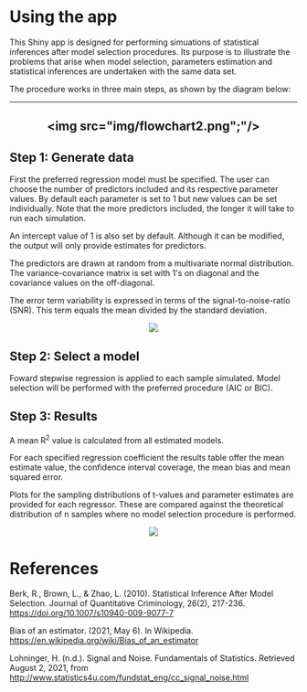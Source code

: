 # Using the app

This Shiny app is designed for performing simuations of statistical inferences after model selection procedures. Its purpose is to illustrate the problems that arise when model selection, parameters estimation and statistical inferences are undertaken with the same data set.

The procedure works in three main steps, as shown by the diagram below:

<center>

---
<img src="img/flowchart2.png";"/>
---

</center>

## Step 1: Generate data

First the preferred regression model must be specified. The user can choose the number of predictors included and its respective parameter values. By default each parameter is set to 1 but new values can be set individually. Note that the more predictors included, the longer it will take to run each simulation.

An intercept value of 1 is also set by default. Although it can be modified, the output will only provide estimates for predictors.

The predictors are drawn at random from a multivariate normal distribution. The variance-covariance matrix is set with 1's on diagonal and the covariance values on the off-diagonal.

The error term variability is expressed in terms of the signal-to-noise-ratio (SNR). This term equals the mean divided by the standard deviation.

<center>
<img src="https://latex.codecogs.com/gif.latex?SNR&space;=&space;\frac{\mu}{\sigma}">
</center>

## Step 2: Select a model

Foward stepwise regression is applied to each sample simulated. Model selection will be performed with the preferred procedure (AIC or BIC).

## Step 3: Results

A mean R<sup>2</sup> value is calculated from all estimated models.

For each specified regression coefficient the results table offer the mean estimate value, the confidence interval coverage, the mean bias and mean squared error.

Plots for the sampling distributions of t-values and parameter estimates are provided for each regressor. These are compared against the theoretical distribution of n samples where no model selection procedure is performed.

<center>
<img src="https://latex.codecogs.com/gif.latex?\begin{align*}&space;bias(\hat{\theta})&space;=&space;\mathbf{E}(\theta)&space;-&space;\theta\\&space;MSE(\hat{\theta})&space;=&space;\mathbf{E}[(\hat{\theta}&space;-&space;\theta)^2]&space;\end{align*}">
</center>


# References

Berk, R., Brown, L., & Zhao, L. (2010). Statistical Inference After Model Selection. Journal of Quantitative Criminology, 26(2), 217-236. https://doi.org/10.1007/s10940-009-9077-7

Bias of an estimator. (2021, May 6). In Wikipedia. https://en.wikipedia.org/wiki/Bias_of_an_estimator

Lohninger, H. (n.d.). Signal and Noise. Fundamentals of Statistics. Retrieved August 2, 2021, from http://www.statistics4u.com/fundstat_eng/cc_signal_noise.html